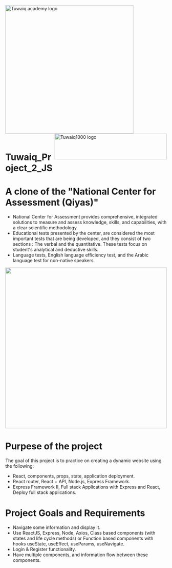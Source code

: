<img width="400" alt="Tuwaiq academy logo" src="https://tuwaiq.edu.sa/assets/images/tuwaiq-logo.svg"> <img width="350" height="80" alt="Tuwaiq1000 logo" src="https://launch.sa/assets/images/logos/tuwaiq1000-dark.svg" align="right"> <br /> <br />

# Tuwaiq_Project_2_JS

# A clone of the "National Center for Assessment (Qiyas)"
- National Center for Assessment provides comprehensive, integrated solutions to measure and assess knowledge, skills, and capabilities, with a clear scientific methodology.​
- Educational tests presented by the center, are considered the most important tests that are being developed, and they consist of two sections : The verbal and the  quantitative. These tests focus on student's analytical and deductive skills.​
- Language tests, English language efficiency test, and the Arabic language test for non-native speakers.

<img src="https://www.thaqfny.com/wp-content/uploads/2021/01/%D8%AA%D8%B3%D8%AC%D9%8A%D9%84-%D8%AF%D8%AE%D9%88%D9%84-%D8%A7%D9%84%D9%85%D8%B1%D9%83%D8%B2-%D8%A7%D9%84%D9%88%D8%B7%D9%86%D9%8A-%D9%84%D9%84%D9%82%D9%8A%D8%A7%D8%B3.jpg" width="100%" height="500px">

# Purpese of the project
The goal of this project is to practice on creating a dynamic website using the following:
- React, components, props, state, application deployment.
- React router, React + API, Node.js, Express Framework.
- Express Framework II, Full stack Applications with Express and React, Deploy full stack applications.


# Project Goals and Requirements

- Navigate some information and display it.
- Use ReactJS, Express, Node, Axios, Class based components (with states and life cycle methods) or Function based components with hooks useState, useEffect, useParams, useNavigate.
- Login & Register functionality.
- Have multiple components, and information flow between these components.